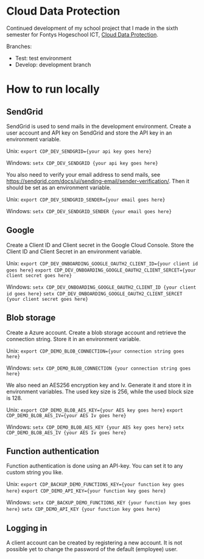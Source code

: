 # Cloud Data Protection

Continued development of my school project that I made in the sixth semester for Fontys Hogeschool ICT, [Cloud Data Protection](https://github.com/olivierbouchomsfontys/cloud-data-protection).

Branches:

* Test: test environment
* Develop: development branch

# How to run locally

## SendGrid

SendGrid is used to send mails in the development environment. Create a user account and API key on SendGrid and store the API key in an environment variable.

Unix:
`export CDP_DEV_SENDGRID={your api key goes here}`

Windows:
`setx CDP_DEV_SENDGRID {your api key goes here}`

You also need to verify your email address to send mails, see https://sendgrid.com/docs/ui/sending-email/sender-verification/. Then it should be set as an environment variable.

Unix:
`export CDP_DEV_SENDGRID_SENDER={your email goes here}`

Windows:
`setx CDP_DEV_SENDGRID_SENDER {your email goes here}`

## Google

Create a Client ID and Client secret in the Google Cloud Console. Store the Client ID and Client Secret in an environment variable.

Unix:
`export CDP_DEV_ONBOARDING_GOOGLE_OAUTH2_CLIENT_ID={your client id goes here}`
`export CDP_DEV_ONBOARDING_GOOGLE_OAUTH2_CLIENT_SERCET={your client secret goes here}`

Windows:
`setx CDP_DEV_ONBOARDING_GOOGLE_OAUTH2_CLIENT_ID {your client id goes here}`
`setx CDP_DEV_ONBOARDING_GOOGLE_OAUTH2_CLIENT_SERCET {your client secret goes here}`

## Blob storage

Create a Azure account. Create a blob storage account and retrieve the connection string. Store it in an environment variable.

Unix:
`export CDP_DEMO_BLOB_CONNECTION={your connection string goes here}`

Windows:
`setx CDP_DEMO_BLOB_CONNECTION {your connection string goes here}`

We also need an AES256 encryption key and Iv. Generate it and store it in environment variables. The used key size is 256, while the used block size is 128.

Unix:
`export CDP_DEMO_BLOB_AES_KEY={your AES key goes here}`
`export CDP_DEMO_BLOB_AES_IV={your AES Iv goes here}`

Windows:
`setx CDP_DEMO_BLOB_AES_KEY {your AES key goes here}`
`setx CDP_DEMO_BLOB_AES_IV {your AES Iv goes here}`

## Function authentication

Function authentication is done using an API-key. You can set it to any custom string you like.

Unix:
`export CDP_BACKUP_DEMO_FUNCTIONS_KEY={your function key goes here}`
`export CDP_DEMO_API_KEY={your function key goes here}`

Windows:
`setx CDP_BACKUP_DEMO_FUNCTIONS_KEY {your function key goes here}`
`setx CDP_DEMO_API_KEY {your function key goes here}`

## Logging in

A client account can be created by registering a new account. It is not possible yet to change the password of the default (employee) user.
